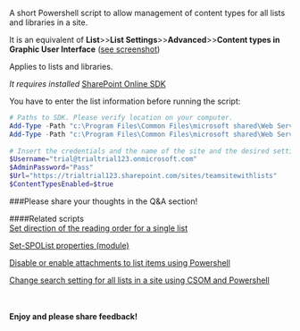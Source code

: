 A short Powershell script to allow management of content types for all lists and libraries in a site.

It is an equivalent of **List**>>**List Settings**>>**Advanced**>>**Content types in Graphic User Interface** ([see screenshot](https://github.com/PowershellScripts/AllGalleryScriptsSamples/blob/develop/Content%20Types/Content%20Types%20Management%20Setting/Allow%20content%20type%20management%20for%20all%20lists%20in%20a%20site/contentTypeManagement.png))


Applies to lists and libraries.


*It requires installed*  [SharePoint Online SDK](http://www.microsoft.com/en-us/download/details.aspx?id=42038)

You have to enter the list information before running the script:

```PowerShell
# Paths to SDK. Please verify location on your computer. 
Add-Type -Path "c:\Program Files\Common Files\microsoft shared\Web Server Extensions\15\ISAPI\Microsoft.SharePoint.Client.dll"  
Add-Type -Path "c:\Program Files\Common Files\microsoft shared\Web Server Extensions\15\ISAPI\Microsoft.SharePoint.Client.Runtime.dll"  
 
# Insert the credentials and the name of the site and the desired setting: $true for the content types management to be allowed or $false to disable it 
$Username="trial@trialtrial123.onmicrosoft.com" 
$AdminPassword="Pass" 
$Url="https://trialtrial123.sharepoint.com/sites/teamsitewithlists" 
$ContentTypesEnabled=$true 
``` 

###Please share your thoughts in the Q&A section!

####Related scripts</br>
[Set direction of the reading order for a single list](https://gallery.technet.microsoft.com/office/Set-SPOList-properties-9d16f2ba)

[Set-SPOList properties (module)](https://gallery.technet.microsoft.com/scriptcenter/Disable-or-enable-12cf3795)

[Disable or enable attachments to list items using Powershell](https://gallery.technet.microsoft.com/scriptcenter/Change-search-setting-for-8e842a48)

[Change search setting for all lists in a site using CSOM and Powershell](https://gallery.technet.microsoft.com/scriptcenter/Allow-content-type-5bca5157)

<br/><br/>
<b>Enjoy and please share feedback!</b>
